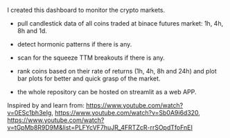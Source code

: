I created this dashboard to monitor the crypto markets.

* pull candlestick data of all coins traded at binace futures market: 1h, 4h, 8h and 1d.

* detect hormonic patterns if there is any.

* scan for the squeeze TTM breakouts if there is any.

* rank coins based on their rate of returns (1h, 4h, 8h and 24h) and plot bar plots for better and quick grasp of the market.

* the whole repository can be hosted on streamlit as a web APP.

Inspired by and learn from: https://www.youtube.com/watch?v=0ESc1bh3eIg, https://www.youtube.com/watch?v=Sb0A9i6d320, https://www.youtube.com/watch?v=tGpMb8R9D9M&list=PLFYcVF7huJR_4FRTZcR-rrSOpdTfoFnEI

